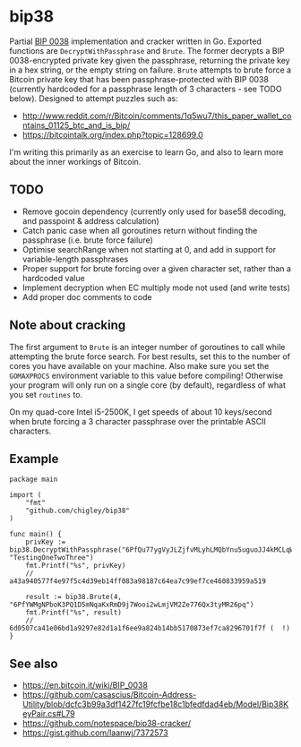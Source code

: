 bip38
=====

Partial [BIP 0038](https://en.bitcoin.it/wiki/BIP_0038) implementation and cracker written in Go. Exported functions are `DecryptWithPassphrase` and `Brute`. The former decrypts a BIP 0038-encrypted private key given the passphrase, returning the private key in a hex string, or the empty string on failure. `Brute` attempts to brute force a Bitcoin private key that has been passphrase-protected with BIP 0038 (currently hardcoded for a passphrase length of 3 characters - see TODO below). Designed to attempt puzzles such as:

* http://www.reddit.com/r/Bitcoin/comments/1q5wu7/this_paper_wallet_contains_01125_btc_and_is_bip/
* https://bitcointalk.org/index.php?topic=128699.0

I'm writing this primarily as an exercise to learn Go, and also to learn more about the inner workings of Bitcoin.

TODO
----

* Remove gocoin dependency (currently only used for base58 decoding, and passpoint & address calculation)
* Catch panic case when all goroutines return without finding the passphrase (i.e. brute force failure)
* Optimise searchRange when not starting at 0, and add in support for variable-length passphrases
* Proper support for brute forcing over a given character set, rather than a hardcoded value
* Implement decryption when EC multiply mode not used (and write tests)
* Add proper doc comments to code

Note about cracking
-------------------

The first argument to `Brute` is an integer number of goroutines to call while attempting the brute force search. For best results, set this to the number of cores you have available on your machine. Also make sure you set the `GOMAXPROCS` environment variable to this value before compiling! Otherwise your program will only run on a single core (by default), regardless of what you set `routines` to.

On my quad-core Intel i5-2500K, I get speeds of about 10 keys/second when brute forcing a 3 character passphrase over the printable ASCII characters.

Example
-------

    package main
    
    import (
    	"fmt"
    	"github.com/chigley/bip38"
    )
    
    func main() {
    	privKey := bip38.DecryptWithPassphrase("6PfQu77ygVyJLZjfvMLyhLMQbYnu5uguoJJ4kMCLqWwPEdfpwANVS76gTX", "TestingOneTwoThree")
    	fmt.Printf("%s", privKey)
    	// a43a940577f4e97f5c4d39eb14ff083a98187c64ea7c99ef7ce460833959a519
    
    	result := bip38.Brute(4, "6PfYWMgNPboK3PQ1D5mNqaKxRmD9j7Wooi2wLmjVM2Ze776Qx3tyMR26pq")
    	fmt.Printf("%s", result)
    	// 6d0507ca41e06bd1a9297e82d1a1f6ee9a824b14bb5170873ef7ca8296701f7f (  !)
    }

See also
--------

* https://en.bitcoin.it/wiki/BIP_0038
* https://github.com/casascius/Bitcoin-Address-Utility/blob/dcfc3b99a3df1427fc19fcfbe18c1bfedfdad4eb/Model/Bip38KeyPair.cs#L79
* https://github.com/notespace/bip38-cracker/
* https://gist.github.com/laanwj/7372573
